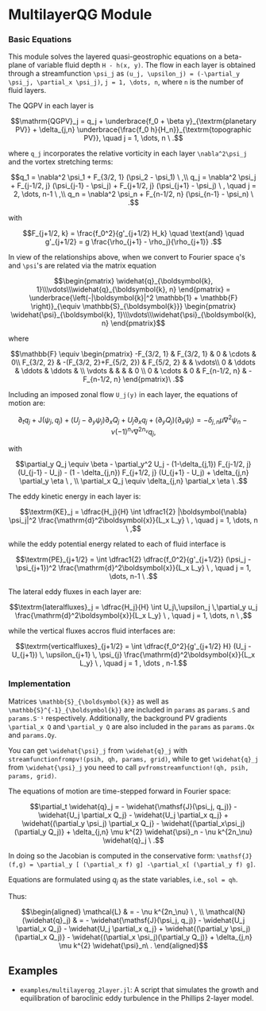 # MultilayerQG Module

### Basic Equations

This module solves the layered quasi-geostrophic equations on a beta-plane of variable fluid 
depth ``H - h(x, y)``. The flow in each layer is obtained through a streamfunction ``\psi_j`` as 
``(u_j, \upsilon_j) = (-\partial_y \psi_j, \partial_x \psi_j)``, ``j = 1, \dots, n``, where ``n`` 
is the number of fluid layers.

The QGPV in each layer is

```math
\mathrm{QGPV}_j = q_j  + \underbrace{f_0 + \beta y}_{\textrm{planetary PV}} + \delta_{j,n} \underbrace{\frac{f_0 h}{H_n}}_{\textrm{topographic PV}}, \quad j = 1, \dots, n \ .
```

where ``q_j`` incorporates the relative vorticity in each layer ``\nabla^2\psi_j`` and the 
vortex stretching terms:

```math
q_1 = \nabla^2 \psi_1 + F_{3/2, 1} (\psi_2 - \psi_1) \ ,\\
q_j = \nabla^2 \psi_j + F_{j-1/2, j} (\psi_{j-1} - \psi_j) + F_{j+1/2, j} (\psi_{j+1} - \psi_j) \ , \quad j = 2, \dots, n-1 \ ,\\
q_n = \nabla^2 \psi_n + F_{n-1/2, n} (\psi_{n-1} - \psi_n) \ .
```

with

```math
F_{j+1/2, k} = \frac{f_0^2}{g'_{j+1/2} H_k} \quad \text{and} \quad
g'_{j+1/2} = g \frac{\rho_{j+1} - \rho_j}{\rho_{j+1}} .
```

In view of the relationships above, when we convert to Fourier space ``q``'s and ``\psi``'s are 
related via the matrix equation

```math
\begin{pmatrix} \widehat{q}_{\boldsymbol{k}, 1}\\\vdots\\\widehat{q}_{\boldsymbol{k}, n} \end{pmatrix} =
\underbrace{\left(-|\boldsymbol{k}|^2 \mathbb{1} + \mathbb{F} \right)}_{\equiv \mathbb{S}_{\boldsymbol{k}}}
\begin{pmatrix} \widehat{\psi}_{\boldsymbol{k}, 1}\\\vdots\\\widehat{\psi}_{\boldsymbol{k}, n} \end{pmatrix}
```

where

```math
\mathbb{F} \equiv \begin{pmatrix}
 -F_{3/2, 1} &              F_{3/2, 1}  &   0   &  \cdots    & 0\\
  F_{3/2, 2} & -(F_{3/2, 2}+F_{5/2, 2}) & F_{5/2, 2} &       & \vdots\\
 0           &                  \ddots  &   \ddots   & \ddots & \\
 \vdots      &                          &            &        &  0 \\
 0           &       \cdots             &   0   & F_{n-1/2, n} & -F_{n-1/2, n}
\end{pmatrix}\ .
```

Including an imposed zonal flow ``U_j(y)`` in each layer, the equations of motion are:

```math
\partial_t q_j + \mathsf{J}(\psi_j, q_j ) + (U_j - \partial_y\psi_j) \partial_x Q_j +  U_j \partial_x q_j  + (\partial_y Q_j)(\partial_x \psi_j) = -\delta_{j,n} \mu \nabla^2 \psi_n - \nu(-1)^{n_\nu} \nabla^{2n_\nu} q_j,
```

with

```math
\partial_y Q_j \equiv \beta - \partial_y^2 U_j - (1-\delta_{j,1}) F_{j-1/2, j} (U_{j-1} - U_j) - (1 - \delta_{j,n}) F_{j+1/2, j} (U_{j+1} - U_j) + \delta_{j,n} \partial_y \eta \ , \\
\partial_x Q_j \equiv \delta_{j,n} \partial_x \eta \ .
```

The eddy kinetic energy in each layer is:

```math
\textrm{KE}_j = \dfrac{H_j}{H} \int \dfrac1{2} |\boldsymbol{\nabla} \psi_j|^2 \frac{\mathrm{d}^2\boldsymbol{x}}{L_x L_y} \ , \quad j = 1, \dots, n \ ,
```

while the eddy potential energy related to each of fluid interface is

```math
\textrm{PE}_{j+1/2} = \int \dfrac1{2} \dfrac{f_0^2}{g'_{j+1/2}} (\psi_j - \psi_{j+1})^2 \frac{\mathrm{d}^2\boldsymbol{x}}{L_x L_y} \ , \quad j = 1, \dots, n-1 \ .
```

The lateral eddy fluxes in each layer are:

```math
\textrm{lateralfluxes}_j = \dfrac{H_j}{H} \int U_j\,\upsilon_j \,\partial_y u_j \frac{\mathrm{d}^2\boldsymbol{x}}{L_x L_y} \ , \quad j = 1, \dots, n \ ,
```

while the vertical fluxes accros fluid interfaces are:

```math
\textrm{verticalfluxes}_{j+1/2} = \int \dfrac{f_0^2}{g'_{j+1/2} H} (U_j - U_{j+1}) \, \upsilon_{j+1} \, \psi_{j} \frac{\mathrm{d}^2\boldsymbol{x}}{L_x L_y} \ , \quad j = 1 , \dots , n-1.
```


### Implementation

Matrices ``\mathbb{S}_{\boldsymbol{k}}`` as well as ``\mathbb{S}^{-1}_{\boldsymbol{k}}`` are included 
in `params` as `params.S` and `params.S⁻¹` respectively. Additionally, the background PV gradients 
``\partial_x Q`` and ``\partial_y Q`` are also included in the `params` as `params.Qx` and `params.Qy`.

You can get ``\widehat{\psi}_j`` from ``\widehat{q}_j`` with `streamfunctionfrompv!(psih, qh, params, grid)`, 
while to get ``\widehat{q}_j`` from ``\widehat{\psi}_j`` you need to call `pvfromstreamfunction!(qh, psih, params, grid)`.


The equations of motion are time-stepped forward in Fourier space:

```math
\partial_t \widehat{q}_j = - \widehat{\mathsf{J}(\psi_j, q_j)}  - \widehat{U_j \partial_x Q_j} - \widehat{U_j \partial_x q_j}
+ \widehat{(\partial_y \psi_j) \partial_x Q_j}  - \widehat{(\partial_x\psi_j)(\partial_y Q_j)} + \delta_{j,n} \mu k^{2} \widehat{\psi}_n - \nu k^{2n_\nu} \widehat{q}_j \ .
```

In doing so the Jacobian is computed in the conservative form: ``\mathsf{J}(f,g) =
\partial_y [ (\partial_x f) g] -\partial_x[ (\partial_y f) g]``.

Equations are formulated using $q_j$ as the state variables, i.e., `sol = qh`.

Thus:

```math
\begin{aligned}
\mathcal{L} & = - \nu k^{2n_\nu} \ , \\
\mathcal{N}(\widehat{q}_j) & = - \widehat{\mathsf{J}(\psi_j, q_j)} - \widehat{U_j \partial_x Q_j} - \widehat{U_j \partial_x q_j}
 + \widehat{(\partial_y \psi_j)(\partial_x Q_j)} - \widehat{(\partial_x \psi_j)(\partial_y Q_j)} + \delta_{j,n} \mu k^{2} \widehat{\psi}_n\ .
\end{aligned}
```
 

 ## Examples

 - `examples/multilayerqg_2layer.jl`: A script that simulates the growth and equilibration of baroclinic eddy turbulence in the Phillips 2-layer model.
